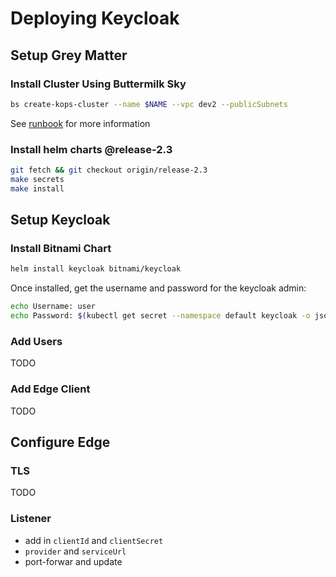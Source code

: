 # Deploying Keycloak

## Setup Grey Matter

### Install Cluster Using Buttermilk Sky

```bash
bs create-kops-cluster --name $NAME --vpc dev2 --publicSubnets
```

See [runbook](https://github.com/greymatter-io/buttermilk-sky/blob/master/docs/content/runbooks/kops_cluster.md) for more information


### Install helm charts @release-2.3

```bash
git fetch && git checkout origin/release-2.3
make secrets
make install
```

## Setup Keycloak

### Install Bitnami Chart

```bash
helm install keycloak bitnami/keycloak
```

Once installed, get the username and password for the keycloak admin:
```bash
echo Username: user
echo Password: $(kubectl get secret --namespace default keycloak -o jsonpath="{.data.admin-password}" | base64 --decode)
```

### Add Users

TODO

### Add Edge Client

TODO


## Configure Edge

### TLS

TODO

### Listener

- add in `clientId` and `clientSecret`
- `provider` and `serviceUrl`
- port-forwar and update
